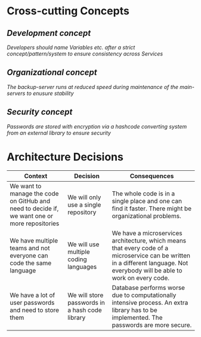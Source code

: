 # Cross-cutting Concepts

<div class="formalpara-title">

## *Development concept*

*Developers should name Variables etc. after a strict concept/pattern/system to ensure consistency across Services*

## *Organizational concept*

*The backup-server runs at reduced speed during maintenance of the main-servers to enusure stability*

## *Security concept*

*Passwords are stored with encryption via a hashcode converting system from an external library to ensure security*

<div style="page-break-after: always;"></div>

                              

# Architecture Decisions

<div class="formalpara-title">

| Context                                                                                      | Decision                                       | Consequences                                                                                                                                                                  |
|----------------------------------------------------------------------------------------------|------------------------------------------------|-------------------------------------------------------------------------------------------------------------------------------------------------------------------------------|
| We want to manage the code on GitHub and need to decide if, we want one or more repositories | We will only use a single repository           | The whole code is in a single place and one can find it faster. There might be organizational problems.                                                                       |
| We have multiple teams and not everyone can code the same language                           | We will use multiple coding languages          | We have a microservices architecture, which means that every code of a microservice can be written in a different language. Not everybody will be able to work on every code. |
| We have a lot of user passwords and need to store them                                       | We will store passwords in a hash code library | Database performs worse due to computationally intensive process. An extra library has to be implemented. The passwords are more secure.                                      |


<div style="page-break-after: always;"></div>
